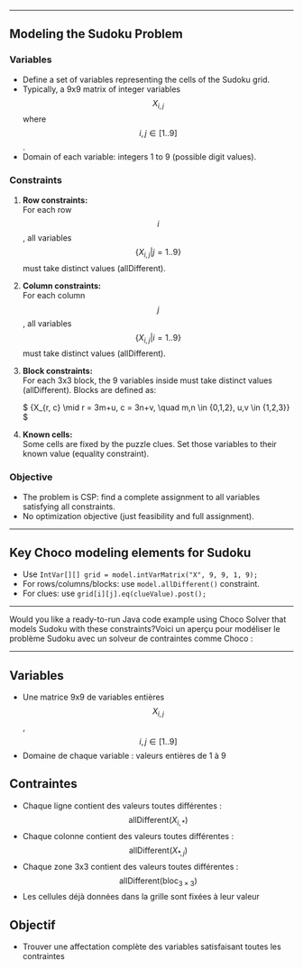 ***

## Modeling the Sudoku Problem

### Variables

- Define a set of variables representing the cells of the Sudoku grid.
- Typically, a 9x9 matrix of integer variables $$X_{i,j}$$ where $$i,j \in [1..9]$$.
- Domain of each variable: integers 1 to 9 (possible digit values).

### Constraints

1. **Row constraints:**  
   For each row $$i$$, all variables $$\{X_{i,j} | j=1..9\}$$ must take distinct values (allDifferent).

2. **Column constraints:**  
   For each column $$j$$, all variables $$\{X_{i,j} | i=1..9\}$$ must take distinct values (allDifferent).

3. **Block constraints:**  
   For each 3x3 block, the 9 variables inside must take distinct values (allDifferent). Blocks are defined as:

   $
   \{X_{r, c} \mid r = 3m+u, c = 3n+v, \quad m,n \in \{0,1,2\}, u,v \in \{1,2,3\}\}
   $

4. **Known cells:**  
   Some cells are fixed by the puzzle clues. Set those variables to their known value (equality constraint).

### Objective

- The problem is CSP: find a complete assignment to all variables satisfying all constraints.
- No optimization objective (just feasibility and full assignment).

***

## Key Choco modeling elements for Sudoku

- Use `IntVar[][] grid = model.intVarMatrix("X", 9, 9, 1, 9);`
- For rows/columns/blocks: use `model.allDifferent()` constraint.
- For clues: use `grid[i][j].eq(clueValue).post();`

***

Would you like a ready-to-run Java code example using Choco Solver that models Sudoku with these constraints?Voici un aperçu pour modéliser le problème Sudoku avec un solveur de contraintes comme Choco :

***

## Variables

- Une matrice 9x9 de variables entières $$X_{i,j}$$, $$i,j \in [1..9]$$
- Domaine de chaque variable : valeurs entières de 1 à 9

## Contraintes

- Chaque ligne contient des valeurs toutes différentes : $$\text{allDifferent}(X_{i,*})$$
- Chaque colonne contient des valeurs toutes différentes : $$\text{allDifferent}(X_{*,j})$$
- Chaque zone 3x3 contient des valeurs toutes différentes : $$\text{allDifferent}(\text{bloc}_{3\times3})$$
- Les cellules déjà données dans la grille sont fixées à leur valeur

## Objectif

- Trouver une affectation complète des variables satisfaisant toutes les contraintes

